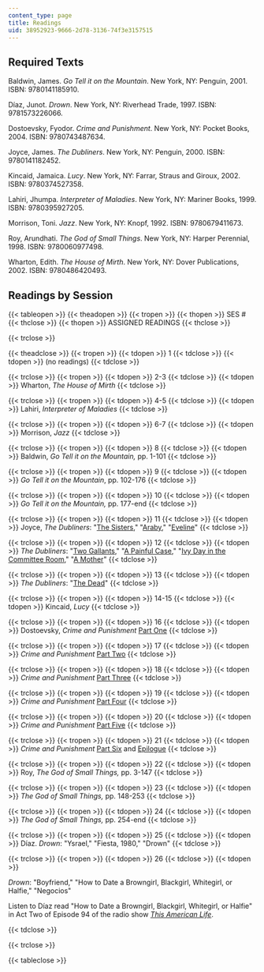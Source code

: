 ```yaml
---
content_type: page
title: Readings
uid: 38952923-9666-2d78-3136-74f3e3157515
---
```


Required Texts
--------------

Baldwin, James. _Go Tell it on the Mountain_. New York, NY: Penguin, 2001. ISBN: 9780141185910.

Díaz, Junot. _Drown_. New York, NY: Riverhead Trade, 1997. ISBN: 9781573226066.

Dostoevsky, Fyodor. _Crime and Punishment_. New York, NY: Pocket Books, 2004. ISBN: 9780743487634.

Joyce, James. _The Dubliners_. New York, NY: Penguin, 2000. ISBN: 9780141182452.

Kincaid, Jamaica. _Lucy_. New York, NY: Farrar, Straus and Giroux, 2002. ISBN: 9780374527358.

Lahiri, Jhumpa. _Interpreter of Maladies_. New York, NY: Mariner Books, 1999. ISBN: 9780395927205.

Morrison, Toni. _Jazz_. New York, NY: Knopf, 1992. ISBN: 9780679411673.

Roy, Arundhati. _The God of Small Things_. New York, NY: Harper Perennial, 1998. ISBN: 9780060977498.

Wharton, Edith. _The House of Mirth_. New York, NY: Dover Publications, 2002. ISBN: 9780486420493.

Readings by Session
-------------------

{{< tableopen >}}
{{< theadopen >}}
{{< tropen >}}
{{< thopen >}}
SES #
{{< thclose >}}
{{< thopen >}}
ASSIGNED READINGS
{{< thclose >}}

{{< trclose >}}

{{< theadclose >}}
{{< tropen >}}
{{< tdopen >}}
1
{{< tdclose >}}
{{< tdopen >}}
(no readings)
{{< tdclose >}}

{{< trclose >}}
{{< tropen >}}
{{< tdopen >}}
2-3
{{< tdclose >}}
{{< tdopen >}}
Wharton, _The House of Mirth_
{{< tdclose >}}

{{< trclose >}}
{{< tropen >}}
{{< tdopen >}}
4-5
{{< tdclose >}}
{{< tdopen >}}
Lahiri, _Interpreter of Maladies_
{{< tdclose >}}

{{< trclose >}}
{{< tropen >}}
{{< tdopen >}}
6-7
{{< tdclose >}}
{{< tdopen >}}
Morrison, _Jazz_
{{< tdclose >}}

{{< trclose >}}
{{< tropen >}}
{{< tdopen >}}
8
{{< tdclose >}}
{{< tdopen >}}
Baldwin, _Go Tell it on the Mountain,_ pp. 1-101
{{< tdclose >}}

{{< trclose >}}
{{< tropen >}}
{{< tdopen >}}
9
{{< tdclose >}}
{{< tdopen >}}
_Go Tell it on the Mountain_, pp. 102-176
{{< tdclose >}}

{{< trclose >}}
{{< tropen >}}
{{< tdopen >}}
10
{{< tdclose >}}
{{< tdopen >}}
_Go Tell it on the Mountain,_ pp. 177-end
{{< tdclose >}}

{{< trclose >}}
{{< tropen >}}
{{< tdopen >}}
11
{{< tdclose >}}
{{< tdopen >}}
Joyce, _The Dubliners_: "[The Sisters](http://www.sparknotes.com/lit/dubliners/section1.rhtml)," "[Araby](http://www.sparknotes.com/lit/dubliners/section3.rhtml)," "[Eveline](http://www.sparknotes.com/lit/dubliners/section4.rhtml)"
{{< tdclose >}}

{{< trclose >}}
{{< tropen >}}
{{< tdopen >}}
12
{{< tdclose >}}
{{< tdopen >}}
_The Dubliners_: "[Two Gallants](http://www.sparknotes.com/lit/dubliners/section6.rhtml)," "[A Painful Case](http://www.sparknotes.com/lit/dubliners/section11.rhtml)," "[Ivy Day in the Committee Room](http://www.sparknotes.com/lit/dubliners/section12.rhtml)," "[A Mother](http://www.sparknotes.com/lit/dubliners/section13.rhtml)"
{{< tdclose >}}

{{< trclose >}}
{{< tropen >}}
{{< tdopen >}}
13
{{< tdclose >}}
{{< tdopen >}}
_The Dubliners_: "[The Dead](http://www.sparknotes.com/lit/dubliners/section15.rhtml)"
{{< tdclose >}}

{{< trclose >}}
{{< tropen >}}
{{< tdopen >}}
14-15
{{< tdclose >}}
{{< tdopen >}}
Kincaid, _Lucy_
{{< tdclose >}}

{{< trclose >}}
{{< tropen >}}
{{< tdopen >}}
16
{{< tdclose >}}
{{< tdopen >}}
Dostoevsky, _Crime and Punishment_ [Part One](http://www.shmoop.com/crime-and-punishment/part-1-chapter-1-full-text.html)
{{< tdclose >}}

{{< trclose >}}
{{< tropen >}}
{{< tdopen >}}
17
{{< tdclose >}}
{{< tdopen >}}
_Crime and Punishment_ [Part Two](http://www.shmoop.com/crime-and-punishment/part-2-chapter-1-full-text.html)
{{< tdclose >}}

{{< trclose >}}
{{< tropen >}}
{{< tdopen >}}
18
{{< tdclose >}}
{{< tdopen >}}
_Crime and Punishment_ [Part Three](http://www.shmoop.com/crime-and-punishment/part-3-chapter-1-full-text.html)
{{< tdclose >}}

{{< trclose >}}
{{< tropen >}}
{{< tdopen >}}
19
{{< tdclose >}}
{{< tdopen >}}
_Crime and Punishment_ [Part Four](http://www.shmoop.com/crime-and-punishment/part-4-chapter-1-full-text.html)
{{< tdclose >}}

{{< trclose >}}
{{< tropen >}}
{{< tdopen >}}
20
{{< tdclose >}}
{{< tdopen >}}
_Crime and Punishment_ [Part Five](http://www.shmoop.com/crime-and-punishment/part-5-chapter-1-full-text.html)
{{< tdclose >}}

{{< trclose >}}
{{< tropen >}}
{{< tdopen >}}
21
{{< tdclose >}}
{{< tdopen >}}
_Crime and Punishment_ [Part Six](http://www.shmoop.com/crime-and-punishment/part-6-chapter-1-full-text.html) and [Epilogue](http://www.sparknotes.com/lit/crime/section13.rhtml)
{{< tdclose >}}

{{< trclose >}}
{{< tropen >}}
{{< tdopen >}}
22
{{< tdclose >}}
{{< tdopen >}}
Roy, _The God of Small Things,_ pp. 3-147
{{< tdclose >}}

{{< trclose >}}
{{< tropen >}}
{{< tdopen >}}
23
{{< tdclose >}}
{{< tdopen >}}
_The God of Small Things,_ pp. 148-253
{{< tdclose >}}

{{< trclose >}}
{{< tropen >}}
{{< tdopen >}}
24
{{< tdclose >}}
{{< tdopen >}}
_The God of Small Things,_ pp. 254-end
{{< tdclose >}}

{{< trclose >}}
{{< tropen >}}
{{< tdopen >}}
25
{{< tdclose >}}
{{< tdopen >}}
Díaz. _Drown_: "Ysrael," "Fiesta, 1980," "Drown"
{{< tdclose >}}

{{< trclose >}}
{{< tropen >}}
{{< tdopen >}}
26
{{< tdclose >}}
{{< tdopen >}}


_Drown_: "Boyfriend," "How to Date a Browngirl, Blackgirl, Whitegirl, or Halfie," "Negocios"

Listen to Díaz read "How to Date a Browngirl, Blackgirl, Whitegirl, or Halfie" in Act Two of Episode 94 of the radio show [_This American Life_](http://www.thisamericanlife.org/Radio_Episode.aspx?sched=771).


{{< tdclose >}}

{{< trclose >}}

{{< tableclose >}}